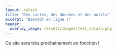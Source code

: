```yaml
---
layout: splash
title: "Des cartes, des données et des outils"
excerpt: "Bientôt en ligne !"
header:
  overlay_image: /assets/images/test_splash.png
---
```


Ce site sera très prochainement en fonction !
